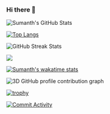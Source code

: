 ### Hi there 👋

![Sumanth's GitHub Stats](https://github-readme-stats.vercel.app/api?username=Sumanthkarnati&show_icons=true&include_all_commits=true&count_private=true&hide=prs&line_height=24&text_color=daf7dc&icon_color=bb2acf&title_color=a925ee&bg_color=191919)


[![Top Langs](https://github-readme-stats.vercel.app/api/top-langs/?username=Sumanthkarnati&layout=compact&text_color=daf7dc&bg_color=191919)](https://github.com/Sumanthkarnati)

![GitHub Streak Stats](https://github-readme-streak-stats.herokuapp.com/?user=Sumanthkarnati&theme=radical)

![](https://visitor-badge.glitch.me/badge?page_id=Sumanthkarnati.Sumanthkarnati)

[![Sumanth's wakatime stats](https://github-readme-stats.vercel.app/api/wakatime?username=Sumanthkarnati&layout=compact&theme=radical)](https://github.com/Sumanthkarnati)

![3D GitHub profile contribution graph](https://activity-graph.herokuapp.com/graph?username=Sumanthkarnati&bg_color=0D1117&color=5BCDEC&line=5BCDEC&point=FFFFFF&hide_border=true)

[![trophy](https://github-profile-trophy.vercel.app/?username=Sumanthkarnati&theme=onedark)](https://github.com/Sumanthkarnati)

[![Commit Activity](https://emojicmt.herokuapp.com/?username=Sumanthkarnati&theme=pride)](https://github.com/Sumanthkarnati)

<!--
**Sumanthkarnati/Sumanthkarnati** is a ✨ _special_ ✨ repository because its `README.md` (this file) appears on your GitHub profile.

Here are some ideas to get you started:

- 🔭 I’m currently working on ...
- 🌱 I’m currently learning ...
- 👯 I’m looking to collaborate on ...
- 🤔 I’m looking for help with ...
- 💬 Ask me about ...
- 📫 How to reach me: ...
- 😄 Pronouns: ...
- ⚡ Fun fact: ...
-->
